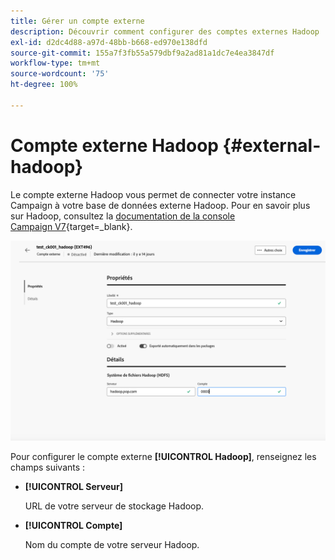 ```yaml
---
title: Gérer un compte externe
description: Découvrir comment configurer des comptes externes Hadoop
exl-id: d2dc4d88-a97d-48bb-b668-ed970e138dfd
source-git-commit: 155a7f3fb55a579dbf9a2ad81a1dc7e4ea3847df
workflow-type: tm+mt
source-wordcount: '75'
ht-degree: 100%

---
```


# Compte externe Hadoop {#external-hadoop}

Le compte externe Hadoop vous permet de connecter votre instance Campaign à votre base de données externe Hadoop. Pour en savoir plus sur Hadoop, consultez la [documentation de la console Campaign V7](https://experienceleague.adobe.com/fr/docs/campaign-classic/using/installing-campaign-classic/accessing-external-database/configure-fda/config-databases/configure-fda-hadoop){target=_blank}.

![Capture d’écran montrant la configuration du compte externe Hadoop.](assets/external-hadoop.png)

Pour configurer le compte externe **[!UICONTROL Hadoop]**, renseignez les champs suivants :

* **[!UICONTROL Serveur]**

  URL de votre serveur de stockage Hadoop.

* **[!UICONTROL Compte]**

  Nom du compte de votre serveur Hadoop.
